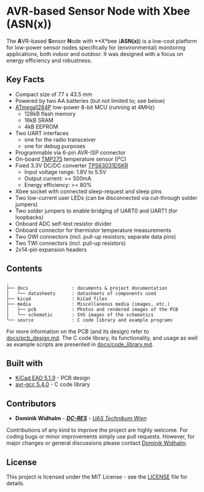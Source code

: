 # AVR-based Sensor Node with Xbee (ASN(x))

The **A**VR-based **S**ensor **N**ode with **X*bee (**ASN(x)**) is a low-cost platform for low-power sensor nodes specifically for (environmental) monitoring applications, both indoor and outdoor.
It was designed with a focus on energy efficiency and robustness.


## Key Facts

* Compact size of 77 x 43.5 mm
* Powered by two AA batteries (but not limited to; see below)
* [ATmega1284P](docs/datasheets/ATmega1284P.pdf) low-power 8-bit MCU (running at 4MHz)
    * 128kB flash memory
    * 16kB SRAM
    * 4kB EEPROM
* Two UART interfaces
    * one for the radio transceiver
    * one for debug purposes
* Programmable via 6-pin AVR-ISP connector
* On-board [TMP275](docs/datasheets/TMP275.pdf) temperature sensor (I²C)
* Fixed 3.3V DC/DC converter [TPS63031DSKR](docs/datasheets/TPS63031DSKR.pdf)
    * Input voltage range: 1.8V to 5.5V
    * Output current: >= 500mA
    * Energy efficiency: >= 80%
* Xbee socket with connected sleep-request and sleep pins
* Two low-current user LEDs (can be disconnected via cut-through solder jumpers)
* Two solder jumpers to enable bridging of UART0 and UART1 (for loopbacks)
* Onboard ADC self-test resistor divider
* Onboard connector for thermistor temperature measurements
* Two OWI connectors (incl. pull-up resistors; separate data pins)
* Two TWI connectors (incl. pull-up resistors)
* 2x14-pin expansion headers


## Contents

```
.
├── docs                : documents & project documentation
│   └── datasheets      : datasheets of components used
├── kicad               : KiCad files
├── media               : Miscellaneous media (images, etc.)
│   ├── pcb             : Photos and rendered images of the PCB
│   └── schematic       : SVG images of the schematics
└── source              : C code library and example programs
```

For more information on the PCB (and its design) refer to [docs/pcb_design.md](docs/pcb_design.md).
The C code library, its functionality, and usage as well as example scripts are presented in [docs/code_library.md](docs/code_library.md).


## Built with

* [KiCad EAD 5.1.9](https://kicad.org/) - PCB design
* [avr-gcc 5.4.0](https://gcc.gnu.org/wiki/avr-gcc) - C code library


## Contributors

* **Dominik Widhalm** - [***DC-RES***](https://informatics.tuwien.ac.at/doctoral/resilient-embedded-systems/) - [*UAS Technikum Wien*](https://embsys.technikum-wien.at/staff/widhalm/)

Contributions of any kind to improve the project are highly welcome.
For coding bugs or minor improvements simply use pull requests.
However, for major changes or general discussions please contact [Dominik Widhalm](mailto:widhalm@technikum-wien.at?subject=AVR-based%20Sensor%20Node%20(ASN)%20on%20GitHub).


## License

This project is licensed under the MIT License - see the [LICENSE](LICENSE) file for details.
